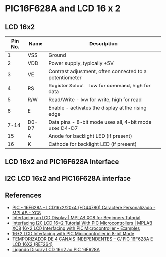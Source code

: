 # PIC16F628A and LCD 16 x 2


## LCD 16x2


| Pin No. | Name | Description                                         |
|---------|------|-----------------------------------------------------|
| 1       | VSS  | Ground                                              |
| 2       | VDD  | Power supply, typically +5V                         |
| 3       | VE   | Contrast adjustment, often connected to a potentiometer |
| 4       | RS   | Register Select - low for command, high for data    |
| 5       | R/W  | Read/Write - low for write, high for read           |
| 6       | E    | Enable - activates the display at the rising edge   |
| 7-14    | D0-D7| Data pins - 8-bit mode uses all, 4-bit mode uses D4-D7 |
| 15      | A    | Anode for backlight LED (if present)                |
| 16      | K    | Cathode for backlight LED (if present)              |





## LCD 16x2 and PIC16F628A Interface 





## I2C LCD 16x2 and PIC16F628A interface










## References

* [PIC - 16F628A - LCD16x2/20x4 (HD44780) Caractere Personalizado - MPLAB - XC8](https://www.youtube.com/watch?v=cSilHqW9k3U)
* [Interfacing an LCD Display | MPLAB XC8 for Beginners Tutorial](https://youtu.be/u2VPLtELzZ4?si=RauXd0Ug4RccfLn9)
* [Interfacing I2C LCD 16×2 Tutorial With PIC Microcontrollers | MPLAB XC8](https://deepbluembedded.com/interfacing-i2c-lcd-16x2-tutorial-with-pic-microcontrollers-mplab-xc8/)
[16×2 LCD Interfacing with PIC Microcontroller – Examples](https://microcontrollerslab.com/lcd-interfacing-pic16f877a-microcontroller/)
* [16*2 LCD Interfacing with PIC Microcontroller in 8-bit Mode](https://aticleworld.com/162-lcd-interfacing-with-pic-microcontroller-in-8-bit-mode/)
* [TEMPORIZADOR DE 4 CANAIS INDEPENDENTES – C/ PIC 16F628A E LCD 16X2 (REF264)](http://picsource.com.br/archives/10215)
* [Ligando Display LCD 16×2 ao PIC 16F628A](https://www.makerhero.com/blog/display-lcd-16x2-pic-16f628a/)
